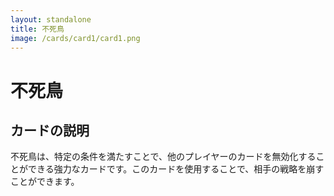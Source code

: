 ```yaml
---
layout: standalone
title: 不死鳥
image: /cards/card1/card1.png
---
```


# 不死鳥
## カードの説明
不死鳥は、特定の条件を満たすことで、他のプレイヤーのカードを無効化することができる強力なカードです。このカードを使用することで、相手の戦略を崩すことができます。